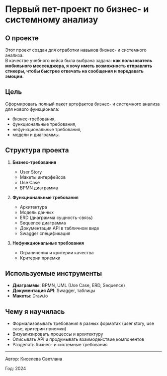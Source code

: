 # Первый пет-проект по бизнес- и системному анализу

## О проекте
Этот проект создан для отработки навыков бизнес- и системного анализа.  
В качестве учебного кейса была выбрана задача: **как пользователь мобильного мессенджера, я хочу иметь возможность отправлять стикеры, чтобы быстрее отвечать на сообщения и передавать эмоции.**

## Цель
Сформировать полный пакет артефактов бизнес- и системного анализа для нового функционала:
- бизнес-требования,
- функциональные требования,
- нефункциональные требования,
- модели и диаграммы.

## Структура проекта
1. **Бизнес-требования**
   - User Story  
   - Макеты интерфейсов  
   - Use Case  
   - BPMN диаграмма  

2. **Функциональные требования**
   - Архитектура  
   - Модель данных  
   - ERD (диаграмма сущность-связь)  
   - Sequence диаграмма  
   - Документация API в табличном виде  
   - Swagger спецификация  

3. **Нефункциональные требования**
   - Ограничения и критерии качества  
   - Критерии приемки  

## Используемые инструменты
- **Диаграммы**: BPMN, UML (Use Case, ERD, Sequence)  
- **Документация API**: Swagger, таблицы  
- **Макеты**: Draw.io

## Чему я научилась
- Формализовывать требования в разных форматах (user story, use case, критерии приемки)  
- Визуализировать процессы и архитектуру  
- Описывать API и продумывать взаимодействие компонентов  
- Разделять бизнес- и системные требования  

---

Автор: Киселева Светлана 

Год: 2024  
